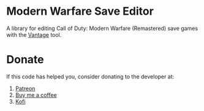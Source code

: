 # Modern Warfare Save Editor

A library for editing Call of Duty: Modern Warfare (Remastered) save games with the [Vantage](https://github.com/unknownv2/vantage) tool.


# Donate

If this code has helped you, consider donating to the developer at: 
1) [Patreon](https://patreon.com/unknownv2)
2) [Buy me a coffee](https://coff.ee/unknownv2)
3) [Kofi](https://Ko-fi.com/unknownv2)
